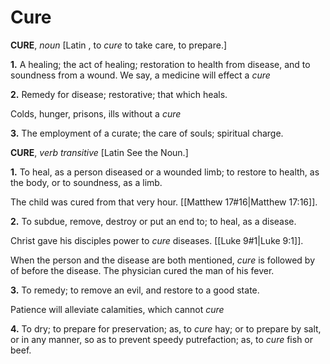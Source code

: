 # Cure

**CURE**, _noun_ \[Latin , to _cure_ to take care, to prepare.\]

**1.** A healing; the act of healing; restoration to health from disease, and to soundness from a wound. We say, a medicine will effect a _cure_

**2.** Remedy for disease; restorative; that which heals.

Colds, hunger, prisons, ills without a _cure_

**3.** The employment of a curate; the care of souls; spiritual charge.

**CURE**, _verb transitive_ \[Latin See the Noun.\]

**1.** To heal, as a person diseased or a wounded limb; to restore to health, as the body, or to soundness, as a limb.

The child was cured from that very hour. [[Matthew 17#16|Matthew 17:16]].

**2.** To subdue, remove, destroy or put an end to; to heal, as a disease.

Christ gave his disciples power to _cure_ diseases. [[Luke 9#1|Luke 9:1]].

When the person and the disease are both mentioned, _cure_ is followed by of before the disease. The physician cured the man of his fever.

**3.** To remedy; to remove an evil, and restore to a good state.

Patience will alleviate calamities, which cannot _cure_

**4.** To dry; to prepare for preservation; as, to _cure_ hay; or to prepare by salt, or in any manner, so as to prevent speedy putrefaction; as, to _cure_ fish or beef.